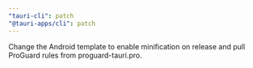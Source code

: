 ```yaml
---
"tauri-cli": patch
"@tauri-apps/cli": patch
---
```


Change the Android template to enable minification on release and pull ProGuard rules from proguard-tauri.pro.
